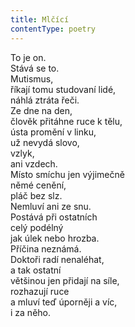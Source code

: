 ```yaml
---
title: Mlčící
contentType: poetry
---
```


<section>

To je on.  
Stává se to.  
Mutismus,  
říkají tomu studovaní lidé,  
náhlá ztráta řeči.  
Ze dne na den,  
člověk přitáhne ruce k tělu,  
ústa promění v linku,  
už nevydá slovo,  
vzlyk,  
ani vzdech.  
Místo smíchu jen výjimečně  
němé cenění,  
pláč bez slz.  
Nemluví ani ze snu.  
Postává při ostatních  
celý podélný  
jak úlek nebo hrozba.  
Příčina neznámá.  
Doktoři radí nenaléhat,  
a tak ostatní  
většinou jen přidají na síle,  
rozhazují ruce  
a mluví teď úporněji a víc,  
i za něho.

</section>
